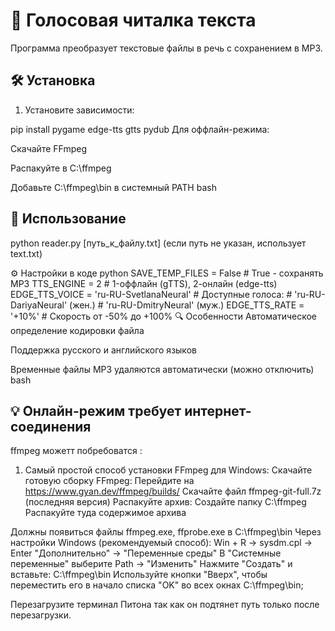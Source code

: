 # 🎤 Голосовая читалка текста

Программа преобразует текстовые файлы в речь с сохранением в MP3.

## 🛠 Установка

1. Установите зависимости:

pip install pygame edge-tts gtts pydub
Для оффлайн-режима:

Скачайте FFmpeg

Распакуйте в C:\ffmpeg

Добавьте C:\ffmpeg\bin в системный PATH
bash
## 🚀 Использование

python reader.py [путь_к_файлу.txt]
(если путь не указан, использует text.txt)

⚙️ Настройки в коде
python
SAVE_TEMP_FILES = False  # True - сохранять MP3
TTS_ENGINE = 2          # 1-оффлайн (gTTS), 2-онлайн (edge-tts)
EDGE_TTS_VOICE = 'ru-RU-SvetlanaNeural'  # Доступные голоса:
                                         # 'ru-RU-DariyaNeural' (жен.)
                                         # 'ru-RU-DmitryNeural' (муж.)
EDGE_TTS_RATE = '+10%'   # Скорость от -50% до +100%
🔍 Особенности
Автоматическое определение кодировки файла

Поддержка русского и английского языков

Временные файлы MP3 удаляются автоматически (можно отключить)
bash

## 💡 Онлайн-режим требует интернет-соединения

ffmpeg можетт побребоватся  :
1. Самый простой способ установки FFmpeg для Windows:
Скачайте готовую сборку FFmpeg:
Перейдите на https://www.gyan.dev/ffmpeg/builds/
Скачайте файл ffmpeg-git-full.7z (последняя версия)
Распакуйте архив:
Создайте папку C:\ffmpeg
Распакуйте туда содержимое архива

Должны появиться файлы ffmpeg.exe, ffprobe.exe в C:\ffmpeg\bin
Через настройки Windows (рекомендуемый способ):
Win + R → sysdm.cpl → Enter
"Дополнительно" → "Переменные среды"
В "Системные переменные" выберите Path → "Изменить"
Нажмите "Создать" и вставьте: C:\ffmpeg\bin
Используйте кнопки "Вверх", чтобы переместить его в начало списка
"OK" во всех окнах
C:\ffmpeg\bin; 

Перезагрузите терминал Питона так как он подтянет путь только после перезагрузки.

